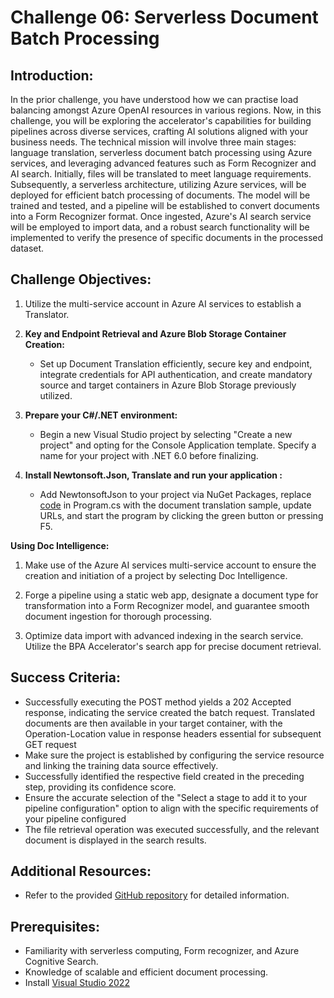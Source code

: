 # Challenge 06: Serverless Document Batch Processing 

## Introduction:

In the prior challenge, you have understood how we can practise load balancing amongst Azure OpenAI resources in various regions. Now, in this challenge, you will be exploring the accelerator's capabilities for building pipelines across diverse services, crafting AI solutions aligned with your business needs. The technical mission will involve three main stages: language translation, serverless document batch processing using Azure services, and leveraging advanced features such as Form Recognizer and AI search. Initially, files will be translated to meet language requirements. Subsequently, a serverless architecture, utilizing Azure services, will be deployed for efficient batch processing of documents. The model will be trained and tested, and a pipeline will be established to convert documents into a Form Recognizer format. Once ingested, Azure's AI search service will be employed to import data, and a robust search functionality will be implemented to verify the presence of specific documents in the processed dataset.

## Challenge Objectives:

1) Utilize the multi-service account in Azure AI services to establish a Translator.

1) **Key and Endpoint Retrieval and Azure Blob Storage Container Creation:**

    - Set up Document Translation efficiently, secure key and endpoint, integrate credentials for API authentication, and create mandatory source and target containers in Azure Blob Storage previously utilized.

1) **Prepare your C#/.NET environment:**

    - Begin a new Visual Studio project by selecting "Create a new project" and opting for the Console Application template. Specify a name for your project with .NET 6.0 before finalizing.

1) **Install Newtonsoft.Json, Translate and run your application :**

    - Add NewtonsoftJson to your project via NuGet Packages, replace [code](https://learn.microsoft.com/en-us/azure/ai-services/translator/document-translation/quickstarts/document-translation-rest-api?pivots=programming-language-csharp#code-sample) in Program.cs with the document translation sample, update URLs, and start the program by clicking the green button or pressing F5.

**Using Doc Intelligence:**

1) Make use of the Azure AI services multi-service account to ensure the creation and initiation of a project by selecting Doc Intelligence.

1) Forge a pipeline using a static web app, designate a document type for transformation into a Form Recognizer model, and guarantee smooth document ingestion for thorough processing.

1) Optimize data import with advanced indexing in the search service. Utilize the BPA Accelerator's search app for precise document retrieval.

## Success Criteria:

- Successfully executing the POST method yields a 202 Accepted response, indicating the service created the batch request. Translated documents are then available in your target container, with the Operation-Location value in response headers essential for subsequent GET request  
- Make sure the project is established by configuring the service resource and linking the training data source effectively.
- Successfully identified the respective field created in the preceding step, providing its confidence score.
- Ensure the accurate selection of the "Select a stage to add it to your pipeline configuration" option to align with the specific requirements of your pipeline configured
- The file retrieval operation was executed successfully, and the relevant document is displayed in the search results.

## Additional Resources:

- Refer to the provided [GitHub repository](https://github.com/MSUSAzureAccelerators/Azure-OpenAI-and-Form-Recognizer-Workshop/blob/main/README.md) for detailed information.

## Prerequisites:

- Familiarity with serverless computing, Form recognizer, and Azure Cognitive Search.
- Knowledge of scalable and efficient document processing.
- Install [Visual Studio 2022](https://visualstudio.microsoft.com/vs/) 
